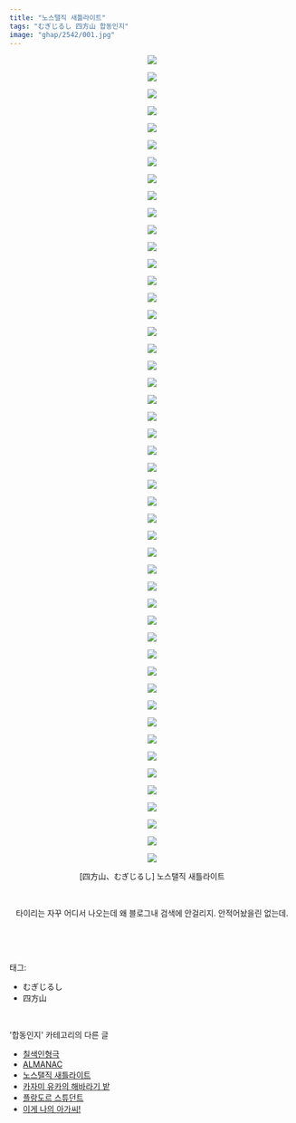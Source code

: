 ```yaml
---
title: "노스탤직 새틀라이트"
tags: "むぎじるし 四方山 합동인지"
image: "ghap/2542/001.jpg"
---
```

<div class="article">
<p style="text-align: center; clear: none; float: none;"><img src="{{ site.nasurl }}/ghap/2542/001.jpg"/></p>
<p style="text-align: center; clear: none; float: none;"><img src="{{ site.nasurl }}/ghap/2542/002.jpg"/></p>
<p style="text-align: center; clear: none; float: none;"><img src="{{ site.nasurl }}/ghap/2542/003.jpg"/></p>
<p style="text-align: center; clear: none; float: none;"><img src="{{ site.nasurl }}/ghap/2542/004.jpg"/></p>
<p style="text-align: center; clear: none; float: none;"><img src="{{ site.nasurl }}/ghap/2542/005.jpg"/></p>
<p style="text-align: center; clear: none; float: none;"><img src="{{ site.nasurl }}/ghap/2542/006.jpg"/></p>
<p style="text-align: center; clear: none; float: none;"><img src="{{ site.nasurl }}/ghap/2542/007.jpg"/></p>
<p style="text-align: center; clear: none; float: none;"><img src="{{ site.nasurl }}/ghap/2542/008.jpg"/></p>
<p style="text-align: center; clear: none; float: none;"><img src="{{ site.nasurl }}/ghap/2542/009.jpg"/></p>
<p style="text-align: center; clear: none; float: none;"><img src="{{ site.nasurl }}/ghap/2542/010.jpg"/></p>
<p style="text-align: center; clear: none; float: none;"><img src="{{ site.nasurl }}/ghap/2542/011.jpg"/></p>
<p style="text-align: center; clear: none; float: none;"><img src="{{ site.nasurl }}/ghap/2542/012.jpg"/></p>
<p style="text-align: center; clear: none; float: none;"><img src="{{ site.nasurl }}/ghap/2542/013.jpg"/></p>
<p style="text-align: center; clear: none; float: none;"><img src="{{ site.nasurl }}/ghap/2542/014.jpg"/></p>
<p style="text-align: center; clear: none; float: none;"><img src="{{ site.nasurl }}/ghap/2542/015.jpg"/></p>
<p style="text-align: center; clear: none; float: none;"><img src="{{ site.nasurl }}/ghap/2542/016.jpg"/></p>
<p style="text-align: center; clear: none; float: none;"><img src="{{ site.nasurl }}/ghap/2542/017.jpg"/></p>
<p style="text-align: center; clear: none; float: none;"><img src="{{ site.nasurl }}/ghap/2542/018.jpg"/></p>
<p style="text-align: center; clear: none; float: none;"><img src="{{ site.nasurl }}/ghap/2542/019.jpg"/></p>
<p style="text-align: center; clear: none; float: none;"><img src="{{ site.nasurl }}/ghap/2542/020.jpg"/></p>
<p style="text-align: center; clear: none; float: none;"><img src="{{ site.nasurl }}/ghap/2542/021.jpg"/></p>
<p style="text-align: center; clear: none; float: none;"><img src="{{ site.nasurl }}/ghap/2542/022.jpg"/></p>
<p style="text-align: center; clear: none; float: none;"><img src="{{ site.nasurl }}/ghap/2542/023.jpg"/></p>
<p style="text-align: center; clear: none; float: none;"><img src="{{ site.nasurl }}/ghap/2542/024.jpg"/></p>
<p style="text-align: center; clear: none; float: none;"><img src="{{ site.nasurl }}/ghap/2542/025.jpg"/></p>
<p style="text-align: center; clear: none; float: none;"><img src="{{ site.nasurl }}/ghap/2542/026.jpg"/></p>
<p style="text-align: center; clear: none; float: none;"><img src="{{ site.nasurl }}/ghap/2542/027.jpg"/></p>
<p style="text-align: center; clear: none; float: none;"><img src="{{ site.nasurl }}/ghap/2542/028.jpg"/></p>
<p style="text-align: center; clear: none; float: none;"><img src="{{ site.nasurl }}/ghap/2542/029.jpg"/></p>
<p style="text-align: center; clear: none; float: none;"><img src="{{ site.nasurl }}/ghap/2542/030.jpg"/></p>
<p style="text-align: center; clear: none; float: none;"><img src="{{ site.nasurl }}/ghap/2542/031.jpg"/></p>
<p style="text-align: center; clear: none; float: none;"><img src="{{ site.nasurl }}/ghap/2542/032.jpg"/></p>
<p style="text-align: center; clear: none; float: none;"><img src="{{ site.nasurl }}/ghap/2542/033.jpg"/></p>
<p style="text-align: center; clear: none; float: none;"><img src="{{ site.nasurl }}/ghap/2542/034.jpg"/></p>
<p style="text-align: center; clear: none; float: none;"><img src="{{ site.nasurl }}/ghap/2542/035.jpg"/></p>
<p style="text-align: center; clear: none; float: none;"><img src="{{ site.nasurl }}/ghap/2542/036.jpg"/></p>
<p style="text-align: center; clear: none; float: none;"><img src="{{ site.nasurl }}/ghap/2542/037.jpg"/></p>
<p style="text-align: center; clear: none; float: none;"><img src="{{ site.nasurl }}/ghap/2542/038.jpg"/></p>
<p style="text-align: center; clear: none; float: none;"><img src="{{ site.nasurl }}/ghap/2542/039.jpg"/></p>
<p style="text-align: center; clear: none; float: none;"><img src="{{ site.nasurl }}/ghap/2542/040.jpg"/></p>
<p style="text-align: center; clear: none; float: none;"><img src="{{ site.nasurl }}/ghap/2542/041.jpg"/></p>
<p style="text-align: center; clear: none; float: none;"><img src="{{ site.nasurl }}/ghap/2542/042.jpg"/></p>
<p style="text-align: center; clear: none; float: none;"><img src="{{ site.nasurl }}/ghap/2542/043.jpg"/></p>
<p style="text-align: center; clear: none; float: none;"><img src="{{ site.nasurl }}/ghap/2542/044.jpg"/></p>
<p style="text-align: center; clear: none; float: none;"><img src="{{ site.nasurl }}/ghap/2542/045.jpg"/></p>
<p style="text-align: center; clear: none; float: none;"><img src="{{ site.nasurl }}/ghap/2542/046.jpg"/></p>
<p style="text-align: center; clear: none; float: none;"><img src="{{ site.nasurl }}/ghap/2542/047.jpg"/></p>
<p style="text-align: center; clear: none; float: none;"><img src="{{ site.nasurl }}/ghap/2542/048.jpg"/></p>
<p style="text-align: center; clear: none; float: none;">[四方山、<span style="font-size: 13.3333px;">むぎじるし</span>] 노스탤직 새틀라이트</p>
<p style="text-align: center; clear: none; float: none;"><br/></p>
<p style="text-align: center; clear: none; float: none;">타이리는 자꾸 어디서 나오는데 왜 블로그내 검색에 안걸리지. 안적어놨을린 없는데.</p>
<p><br/></p>
</div><br/>
<div class="tagTrail">
<p>태그: </p>
<ul>
<li>むぎじるし</li>
<li>四方山</li>
</ul>
</div><br/>
<div class="another">
<p>'합동인지' 카테고리의 다른 글</p>
<ul>
<li><a href="/2016-10-15-ghap_2596">칠색인형극</a></li>
<li><a href="/2016-10-14-ghap_2576">ALMANAC</a></li>
<li><a href="/2016-10-11-ghap_2542">노스탤직 새틀라이트</a></li>
<li><a href="/2016-10-11-ghap_2537">카자미 유카의 해바라기 밭</a></li>
<li><a href="/2016-10-10-ghap_2534">플랑도르 스튜던트</a></li>
<li><a href="/2016-10-10-ghap_2528">이게 나의 아가씨!</a></li>
</ul>
</div><br/>
<div class="cb_module cb_fluid">
<div class="cb_wrt cb_profile">
</div><!-- commentList close -->
</div><br/>
